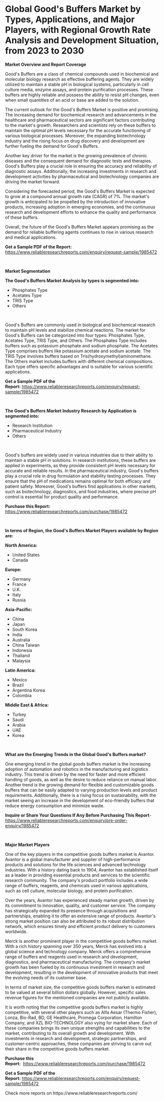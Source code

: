 <p><h1>Global Good's Buffers Market by Types, Applications, and Major Players, with Regional Growth Rate Analysis and Development Situation, from 2023 to 2030</h1></p><p><strong>Market Overview and Report Coverage</strong></p>
<p><p>Good's Buffers are a class of chemical compounds used in biochemical and molecular biology research as effective buffering agents. They are widely utilized to maintain a stable pH in biological systems, particularly in cell culture media, enzyme assays, and protein purification processes. These buffers are highly reliable and possess the ability to resist pH changes, even when small quantities of an acid or base are added to the solution.</p><p>The current outlook for the Good's Buffers Market is positive and promising. The increasing demand for biochemical research and advancements in the healthcare and pharmaceutical sectors are significant factors contributing to the market's growth. Researchers and scientists rely on these buffers to maintain the optimal pH levels necessary for the accurate functioning of various biological processes. Moreover, the expanding biotechnology industry and the rising focus on drug discovery and development are further fueling the demand for Good's Buffers.</p><p>Another key driver for the market is the growing prevalence of chronic diseases and the consequent demand for diagnostic tests and therapies. Good's Buffers play a crucial role in ensuring the accuracy and reliability of diagnostic assays. Additionally, the increasing investments in research and development activities by pharmaceutical and biotechnology companies are driving the market forward.</p><p>Considering the forecasted period, the Good's Buffers Market is expected to grow at a compound annual growth rate (CAGR) of 7%. The market's growth is anticipated to be propelled by the introduction of innovative products, increasing adoption in emerging economies, and the continuous research and development efforts to enhance the quality and performance of these buffers.</p><p>Overall, the future of the Good's Buffers Market appears promising as the demand for reliable buffering agents continues to rise in various research and medical applications.</p></p>
<p><strong>Get a Sample PDF of the Report:</strong> <a href="https://www.reliableresearchreports.com/enquiry/request-sample/1985472">https://www.reliableresearchreports.com/enquiry/request-sample/1985472</a></p>
<p>&nbsp;</p>
<p><strong>Market Segmentation</strong></p>
<p><strong>The Good's Buffers Market Analysis by types is segmented into:</strong></p>
<p><ul><li>Phosphates Type</li><li>Acetates Type</li><li>TRIS Type</li><li>Others</li></ul></p>
<p>&nbsp;</p>
<p><p>Good's Buffers are commonly used in biological and biochemical research to maintain pH levels and stabilize chemical reactions. The market for Good's Buffers can be categorized into four types: Phosphates Type, Acetates Type, TRIS Type, and Others. The Phosphates Type includes buffers such as potassium phosphate and sodium phosphate. The Acetates Type comprises buffers like potassium acetate and sodium acetate. The TRIS Type involves buffers based on Tris(hydroxymethyl)aminomethane. The Others market includes buffers with different chemical compositions. Each type offers specific advantages and is suitable for various scientific applications.</p></p>
<p><strong>Get a Sample PDF of the Report:</strong>&nbsp;<a href="https://www.reliableresearchreports.com/enquiry/request-sample/1985472">https://www.reliableresearchreports.com/enquiry/request-sample/1985472</a></p>
<p>&nbsp;</p>
<p><strong>The Good's Buffers Market Industry Research by Application is segmented into:</strong></p>
<p><ul><li>Research Institution</li><li>Pharmaceutical Industry</li><li>Others</li></ul></p>
<p>&nbsp;</p>
<p><p>Good's buffers are widely used in various industries due to their ability to maintain a stable pH in solutions. In research institutions, these buffers are applied in experiments, as they provide consistent pH levels necessary for accurate and reliable results. In the pharmaceutical industry, Good's buffers play a crucial role in drug formulation and stability testing processes. They ensure that the pH of medications remains optimal for both efficacy and patient safety. Moreover, Good's buffers find applications in other markets, such as biotechnology, diagnostics, and food industries, where precise pH control is essential for product quality and performance.</p></p>
<p><strong>Purchase this Report:</strong>&nbsp; <a href="https://www.reliableresearchreports.com/purchase/1985472">https://www.reliableresearchreports.com/purchase/1985472</a></p>
<p>&nbsp;</p>
<p><strong>In terms of Region, the Good's Buffers Market Players available by Region are:</strong></p>
<p>
    <p> <strong> North America: </strong>
        <ul>
            <li>United States</li>
            <li>Canada</li>
        </ul>
        </p> 
    <p> <strong> Europe: </strong>
        <ul>
            <li>Germany</li>
            <li>France</li>
            <li>U.K.</li>
            <li>Italy</li>
            <li>Russia</li>
        </ul>
        </p> 
    <p> <strong> Asia-Pacific: </strong>
        <ul>
            <li>China</li>
            <li>Japan</li>
            <li>South Korea</li>
            <li>India</li>
            <li>Australia</li>
            <li>China Taiwan</li>
            <li>Indonesia</li>
            <li>Thailand</li>
            <li>Malaysia</li>
        </ul>
        </p> 
    <p> <strong> Latin America: </strong>
        <ul>
            <li>Mexico</li>
            <li>Brazil</li>
            <li>Argentina Korea</li>
            <li>Colombia</li>
        </ul>
        </p> 
    <p> <strong> Middle East & Africa: </strong>
        <ul>
            <li>Turkey</li>
            <li>Saudi</li>
            <li>Arabia</li>
            <li>UAE</li>
            <li>Korea</li>
        </ul>
    </p>
    </p>
<p>&nbsp;</p>
<p><strong>What are the Emerging Trends in the Global Good's Buffers market?</strong></p>
<p><p>One emerging trend in the global goods buffers market is the increasing adoption of automation and robotics in the manufacturing and logistics industry. This trend is driven by the need for faster and more efficient handling of goods, as well as the desire to reduce reliance on manual labor. Another trend is the growing demand for flexible and customizable goods buffers that can be easily adapted to varying production levels and product requirements. Additionally, there is a rising focus on sustainability, with the market seeing an increase in the development of eco-friendly buffers that reduce energy consumption and minimize waste.</p></p>
<p><strong>Inquire or Share Your Questions If Any Before Purchasing This Report</strong>- <a href="https://www.reliableresearchreports.com/enquiry/pre-order-enquiry/1985472">https://www.reliableresearchreports.com/enquiry/pre-order-enquiry/1985472</a></p>
<p>&nbsp;</p>
<p><strong>Major Market Players</strong></p>
<p><p>One of the key players in the competitive goods buffers market is Avantor. Avantor is a global manufacturer and supplier of high-performance products and solutions for the life sciences and advanced technology industries. With a history dating back to 1904, Avantor has established itself as a leader in providing essential products and services to the scientific research community. The company's product portfolio includes a wide range of buffers, reagents, and chemicals used in various applications, such as cell culture, molecular biology, and protein purification.</p><p>Over the years, Avantor has experienced steady market growth, driven by its commitment to innovation, quality, and customer service. The company has strategically expanded its presence through acquisitions and partnerships, enabling it to offer an extensive range of products. Avantor's strong market position can also be attributed to its robust distribution network, which ensures timely and efficient product delivery to customers worldwide.</p><p>Merck is another prominent player in the competitive goods buffers market. With a rich history spanning over 350 years, Merck has evolved into a global science and technology company. Merck offers a comprehensive range of buffers and reagents used in research and development, diagnostics, and pharmaceutical manufacturing. The company's market growth has been fueled by its continuous investment in research and development, resulting in the development of innovative products that meet the evolving needs of its customer base.</p><p>In terms of market size, the competitive goods buffers market is estimated to be valued at several billion dollars globally. However, specific sales revenue figures for the mentioned companies are not publicly available.</p><p>It is worth noting that the competitive goods buffers market is highly competitive, with several other players such as Alfa Aesar (Thermo Fisher), Lonza, Bio-Rad, BD, GE Healthcare, Promega Corporation, Hamilton Company, and XZL BIO-TECHNOLOGY also vying for market share. Each of these companies brings its own unique strengths and capabilities to the market, contributing to its overall growth and development. With investments in research and development, strategic partnerships, and customer-centric approaches, these companies are striving to carve out their share in the competitive goods buffers market.</p></p>
<p><strong>Purchase this Report:</strong>&nbsp;&nbsp;<a href="https://www.reliableresearchreports.com/purchase/1985472">https://www.reliableresearchreports.com/purchase/1985472</a></p>
<p></p>
<p><strong>Get a Sample PDF of the Report:</strong>&nbsp;<a href="https://www.reliableresearchreports.com/enquiry/request-sample/1985472">https://www.reliableresearchreports.com/enquiry/request-sample/1985472</a></p>
<p>Check more reports on https://www.reliableresearchreports.com/</p>
